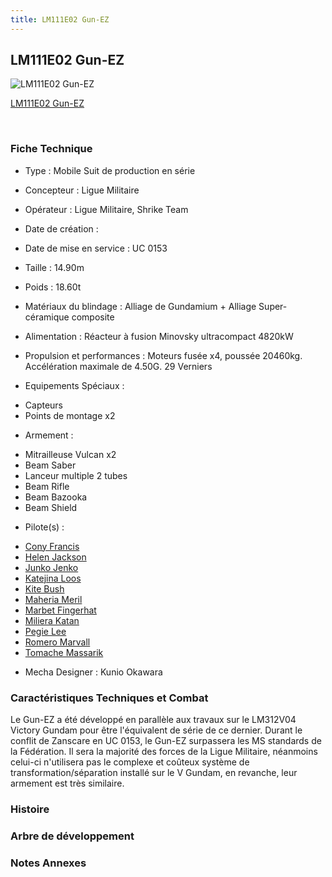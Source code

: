 ```yaml
---
title: LM111E02 Gun-EZ
---
```


LM111E02 Gun-EZ
---------------



![LM111E02 Gun-EZ](/images/stories/saga/vgundam/mechas/ligue/lm111e02.png)

[LM111E02 Gun-EZ](javascript:change_image_m('images/stories/saga/vgundam/mechas/ligue/lm111e02.png');)

 

### Fiche Technique


- Type : Mobile Suit de production en série
  
- Concepteur : Ligue Militaire
  
- Opérateur : Ligue Militaire, Shrike Team
  
- Date de création : 
  
- Date de mise en service : UC 0153
  
- Taille : 14.90m
  
- Poids : 18.60t
  
- Matériaux du blindage : Alliage de Gundamium + Alliage Super-céramique composite
  
- Alimentation : Réacteur à fusion Minovsky ultracompact 4820kW
  
- Propulsion et performances : Moteurs fusée x4, poussée 20460kg. Accélération maximale de 4.50G. 29 Verniers
  
- Equipements Spéciaux :


* Capteurs
* Points de montage x2


- Armement :


* Mitrailleuse Vulcan x2
* Beam Saber
* Lanceur multiple 2 tubes
* Beam Rifle
* Beam Bazooka
* Beam Shield


- Pilote(s) : 
* [Cony Francis](uc/victory-gundam/cony-francis.html)
* [Helen Jackson](uc/victory-gundam/helen-jackson.html)
* [Junko Jenko](uc/victory-gundam/junko-jenko.html)
* [Katejina Loos](uc/victory-gundam/katejina-loos.html)
* [Kite Bush](uc/victory-gundam/kite-bush.html)
* [Maheria Meril](uc/victory-gundam/maheria-meril.html)
* [Marbet Fingerhat](uc/victory-gundam/marbet-fingerhat.html)
* [Miliera Katan](uc/victory-gundam/miliera-katan.html)
* [Pegie Lee](uc/victory-gundam/pegie-lee.html)
* [Romero Marvall](uc/victory-gundam/romero-marvall.html)
* [Tomache Massarik](uc/victory-gundam/tomache-massarik.html)





- Mecha Designer : Kunio Okawara


### Caractéristiques Techniques et Combat


Le Gun-EZ a été développé en parallèle aux travaux sur le LM312V04 Victory Gundam pour être l'équivalent de série de ce dernier. Durant le conflit de Zanscare en UC 0153, le Gun-EZ surpassera les MS standards de la Fédération. Il sera la majorité des forces de la Ligue Militaire, néanmoins celui-ci n'utilisera pas le complexe et coûteux système de transformation/séparation installé sur le V Gundam, en revanche, leur armement est très similaire.


### Histoire


### Arbre de développement


### Notes Annexes


